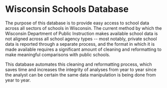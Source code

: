 # Wisconsin Schools Database

The purpose of this database is to provide easy access to school data across all sectors of schools in Wisconsin.  The current method by which the Wisconsin Department of Public Instruction makes available school data is not aligned across all school agency types -- most notably, private school data is reported through a separate process, and the format in which it is made available requires a significant amount of cleaning and reformatting to make meaningful comparisons with public schools.

This database automates this cleaning and reformatting process, which saves time and increases the integrity of analyses from year to year since the analyst can be certain the same data manipulation is being done from year to year.
